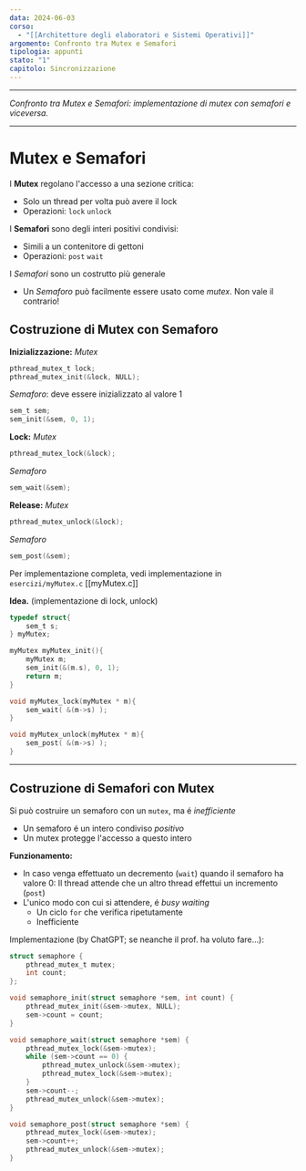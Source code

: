 ```yaml
---
data: 2024-06-03
corso:
  - "[[Architetture degli elaboratori e Sistemi Operativi]]"
argomento: Confronto tra Mutex e Semafori
tipologia: appunti
stato: "1"
capitolo: Sincronizzazione
---
```

- - -
*Confronto tra Mutex e Semafori: implementazione di mutex con semafori e viceversa.*
- - -
# Mutex e Semafori
I **Mutex** regolano l'accesso a una sezione critica:
- Solo un thread per volta può avere il lock
- Operazioni: `lock` `unlock`

I **Semafori** sono degli interi positivi condivisi:
- Simili a un contenitore di gettoni
- Operazioni: `post` `wait`

I *Semafori* sono un costrutto più generale
- Un *Semaforo* può facilmente essere usato come *mutex*. Non vale il contrario!

## Costruzione di Mutex con Semaforo
**Inizializzazione:**
*Mutex*
```c
pthread_mutex_t lock;
pthread_mutex_init(&lock, NULL);
```

*Semaforo*: deve essere inizializzato al valore $1$
```c
sem_t sem;
sem_init(&sem, 0, 1);
```

**Lock:**
*Mutex*
```c
pthread_mutex_lock(&lock);
```

*Semaforo*
```c
sem_wait(&sem); 
```

**Release:**
*Mutex*
```c
pthread_mutex_unlock(&lock);
```

*Semaforo*
```c
sem_post(&sem); 
```

Per implementazione completa, vedi implementazione in `esercizi/myMutex.c` [[myMutex.c]]

**Idea.** (implementazione di lock, unlock)
```c
typedef struct{                                              
    sem_t s;
} myMutex;

myMutex myMutex_init(){
    myMutex m;
    sem_init(&(m.s), 0, 1);
    return m;
}

void myMutex_lock(myMutex * m){
    sem_wait( &(m->s) );
}

void myMutex_unlock(myMutex * m){
    sem_post( &(m->s) );
}
```

---
## Costruzione di Semafori con Mutex
Si può costruire un semaforo con un `mutex`, ma é *inefficiente*
- Un semaforo é un intero condiviso *positivo*
- Un mutex protegge l'accesso a questo intero

**Funzionamento:**
- In caso venga effettuato un decremento (`wait`) quando il semaforo ha valore $0$:
  Il thread attende che un altro thread effettui un incremento (`post`)
- L'unico modo con cui si attendere, é *busy waiting*
	- Un ciclo `for` che verifica ripetutamente
	- Inefficiente

Implementazione (by ChatGPT; se neanche il prof. ha voluto fare...):

```c
struct semaphore {
    pthread_mutex_t mutex;
    int count;
};

void semaphore_init(struct semaphore *sem, int count) {                                  
    pthread_mutex_init(&sem->mutex, NULL);
    sem->count = count;
}

void semaphore_wait(struct semaphore *sem) {
    pthread_mutex_lock(&sem->mutex);
    while (sem->count == 0) {
        pthread_mutex_unlock(&sem->mutex);
        pthread_mutex_lock(&sem->mutex);
    }
    sem->count--;
    pthread_mutex_unlock(&sem->mutex);
}

void semaphore_post(struct semaphore *sem) {
    pthread_mutex_lock(&sem->mutex);
    sem->count++;
    pthread_mutex_unlock(&sem->mutex);
}
```
